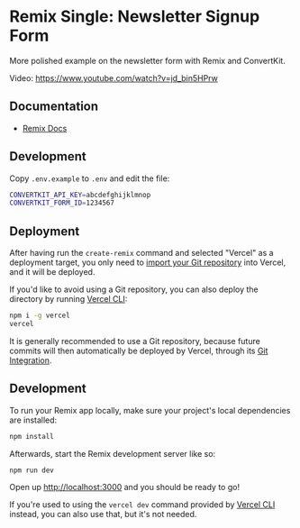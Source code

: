 # Remix Single: Newsletter Signup Form

More polished example on the newsletter form with Remix and ConvertKit.

Video: https://www.youtube.com/watch?v=jd_bin5HPrw

## Documentation

- [Remix Docs](https://remix.run/docs)

## Development

Copy `.env.example` to `.env` and edit the file:

```sh
CONVERTKIT_API_KEY=abcdefghijklmnop
CONVERTKIT_FORM_ID=1234567
```

## Deployment

After having run the `create-remix` command and selected "Vercel" as a deployment target, you only need to [import your Git repository](https://vercel.com/new) into Vercel, and it will be deployed.

If you'd like to avoid using a Git repository, you can also deploy the directory by running [Vercel CLI](https://vercel.com/cli):

```sh
npm i -g vercel
vercel
```

It is generally recommended to use a Git repository, because future commits will then automatically be deployed by Vercel, through its [Git Integration](https://vercel.com/docs/concepts/git).

## Development

To run your Remix app locally, make sure your project's local dependencies are installed:

```sh
npm install
```

Afterwards, start the Remix development server like so:

```sh
npm run dev
```

Open up [http://localhost:3000](http://localhost:3000) and you should be ready to go!

If you're used to using the `vercel dev` command provided by [Vercel CLI](https://vercel.com/cli) instead, you can also use that, but it's not needed.

